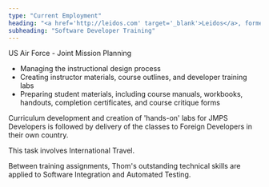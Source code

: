 ```yaml
---
type: "Current Employment"
heading: "<a href='http://leidos.com' target='_blank'>Leidos</a>, formerly SAIC"
subheading: "Software Developer Training"
---
```


US Air Force - Joint Mission Planning

 - Managing the instructional design process
 - Creating instructor materials, course outlines, and developer training labs
 - Preparing student materials, including course manuals, workbooks, handouts, completion certificates, and course critique forms

Curriculum development and creation of 'hands-on' labs for JMPS Developers is followed by delivery of the classes to Foreign Developers in their own country.

This task involves International Travel.

Between training assignments, Thom's outstanding technical skills are applied to Software Integration and Automated Testing.